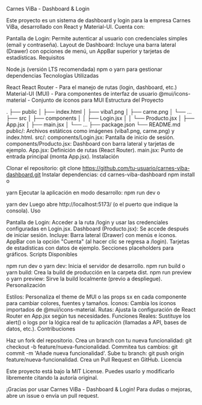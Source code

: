 Carnes ViBa - Dashboard & Login

Este proyecto es un sistema de dashboard y login para la empresa Carnes ViBa, desarrollado con React y Material-UI. Cuenta con:

Pantalla de Login: Permite autenticar al usuario con credenciales simples (email y contraseña).
Layout de Dashboard: Incluye una barra lateral (Drawer) con opciones de menú, un AppBar superior y tarjetas de estadísticas.
Requisitos

Node.js (versión LTS recomendada)
npm o yarn para gestionar dependencias
Tecnologías Utilizadas

React
React Router - Para el manejo de rutas (login, dashboard, etc.)
Material-UI (MUI) - Para componentes de interfaz de usuario
@mui/icons-material - Conjunto de íconos para MUI
Estructura del Proyecto

.
├── public
│   ├── index.html
│   ├── viba1.png
│   ├── carne.png
│   └── ...
├── src
│   ├── components
│   │   ├── Login.jsx
│   │   └── Producto.jsx
│   ├── App.jsx
│   ├── main.jsx
│   └── ...
├── package.json
└── README.md
public/: Archivos estáticos como imágenes (viba1.png, carne.png) y index.html.
src/:
components/Login.jsx: Pantalla de inicio de sesión.
components/Producto.jsx: Dashboard con barra lateral y tarjetas de ejemplo.
App.jsx: Definición de rutas (React Router).
main.jsx: Punto de entrada principal (monta App.jsx).
Instalación

Clonar el repositorio:
git clone https://github.com/tu-usuario/carnes-viba-dashboard.git
Instalar dependencias:
cd carnes-viba-dashboard
npm install
o

yarn
Ejecutar la aplicación en modo desarrollo:
npm run dev
o

yarn dev
Luego abre http://localhost:5173/ (o el puerto que indique la consola).
Uso

Pantalla de Login:
Acceder a la ruta /login y usar las credenciales configuradas en Login.jsx.
Dashboard (Producto.jsx):
Se accede después de iniciar sesión. Incluye:
Barra lateral (Drawer) con menús e íconos.
AppBar con la opción "Cuenta" (al hacer clic se regresa a /login).
Tarjetas de estadísticas con datos de ejemplo.
Secciones placeholders para gráficos.
Scripts Disponibles

npm run dev o yarn dev: Inicia el servidor de desarrollo.
npm run build o yarn build: Crea la build de producción en la carpeta dist.
npm run preview o yarn preview: Sirve la build localmente (previo a despliegue).
Personalización

Estilos: Personaliza el theme de MUI o las props sx en cada componente para cambiar colores, fuentes y tamaños.
Íconos: Cambia los íconos importados de @mui/icons-material.
Rutas: Ajusta la configuración de React Router en App.jsx según tus necesidades.
Funciones Reales: Sustituye los alert() o logs por la lógica real de tu aplicación (llamadas a API, bases de datos, etc.).
Contribuciones

Haz un fork del repositorio.
Crea un branch con tu nueva funcionalidad: git checkout -b feature/nueva-funcionalidad.
Commitea tus cambios: git commit -m 'Añade nueva funcionalidad'.
Sube tu branch: git push origin feature/nueva-funcionalidad.
Crea un Pull Request en GitHub.
Licencia

Este proyecto está bajo la MIT License. Puedes usarlo y modificarlo libremente citando la autoría original.

¡Gracias por usar Carnes ViBa - Dashboard & Login! Para dudas o mejoras, abre un issue o envía un pull request.
